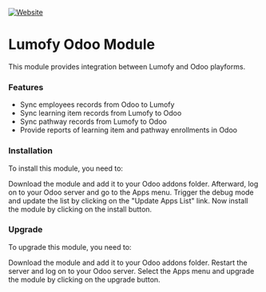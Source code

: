 [![Website](https://img.shields.io/badge/Website-Open%20me-243742.svg)](https://www.lumofy.ai/)

# Lumofy Odoo Module

This module provides integration between Lumofy and Odoo playforms.

### Features


* Sync employees records from Odoo to Lumofy
* Sync learning item records from Lumofy to Odoo
* Sync pathway records from Lumofy to Odoo
* Provide reports of learning item and pathway enrollments in Odoo

### Installation

To install this module, you need to:

Download the module and add it to your Odoo addons folder. Afterward,
log on to your Odoo server and go to the Apps menu. Trigger the debug
mode and update the list by clicking on the "Update Apps List" link. Now
install the module by clicking on the install button.

### Upgrade

To upgrade this module, you need to:

Download the module and add it to your Odoo addons folder. Restart the
server and log on to your Odoo server. Select the Apps menu and upgrade
the module by clicking on the upgrade button.
